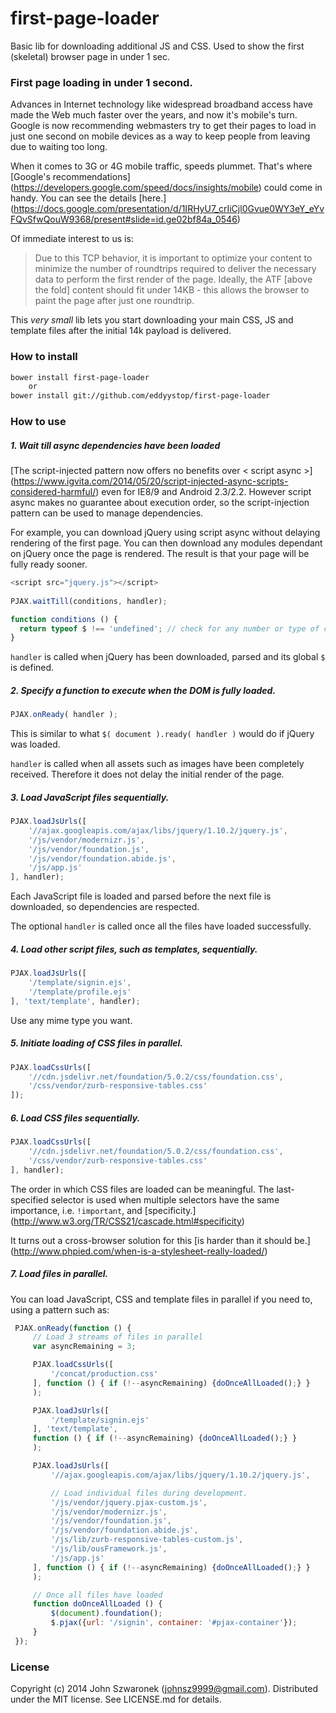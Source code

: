 # first-page-loader

Basic lib for downloading additional JS and CSS.
Used to show the first (skeletal) browser page in under 1 sec.

### First page loading in under 1 second.

Advances in Internet technology like widespread broadband access have made the
Web much faster over the years, and now it's mobile's turn. Google is now
recommending webmasters try to get their pages to load in just one second on
mobile devices as a way to keep people from leaving due to waiting too long.

When it comes to 3G or 4G mobile traffic, speeds plummet. That's where
[Google's recommendations]
(https://developers.google.com/speed/docs/insights/mobile)
could come in handy. You can see the details [here.]
(https://docs.google.com/presentation/d/1IRHyU7_crIiCjl0Gvue0WY3eY_eYvFQvSfwQouW9368/present#slide=id.ge02bf84a_0546)

Of immediate interest to us is:

> Due to this TCP behavior, it is important to optimize your content to minimize
> the number of roundtrips required to deliver the necessary data to perform the
> first render of the page. Ideally, the ATF [above the fold] content should fit
> under 14KB - this allows the browser to paint the page after just one
> roundtrip.

This *very small* lib lets you start downloading your main CSS, JS and
template files after the initial 14k payload is delivered.

### How to install
```sh
bower install first-page-loader
    or
bower install git://github.com/eddyystop/first-page-loader
```

### How to use

##### 1. Wait till async dependencies have been loaded

[The script-injected pattern now offers no benefits over < script async >]
(https://www.igvita.com/2014/05/20/script-injected-async-scripts-considered-harmful/)
even for IE8/9 and Android 2.3/2.2. 
However script async makes no guarantee about execution order,
so the script-injection pattern can be used to manage dependencies.

For example, you can download jQuery using script async without 
delaying rendering of the first page. 
You can then download any modules dependant on jQuery once the page is rendered.
The result is that your page will be fully ready sooner.

```js
<script src="jquery.js"></script>
    
PJAX.waitTill(conditions, handler);

function conditions () {
  return typeof $ !== 'undefined'; // check for any number or type of conditions
}
```

`handler` is called when jQuery has been downloaded, parsed 
and its global `$` is defined.
 
##### 2. Specify a function to execute when the DOM is fully loaded.
```js
PJAX.onReady( handler );
```
This is similar to what `$( document ).ready( handler )`
would do if jQuery was loaded.

`handler` is called when all assets such as images have been completely
received. Therefore it does not delay the initial render of the page.

##### 3. Load JavaScript files sequentially.
```js
PJAX.loadJsUrls([
    '//ajax.googleapis.com/ajax/libs/jquery/1.10.2/jquery.js',
    '/js/vendor/modernizr.js',
    '/js/vendor/foundation.js',
    '/js/vendor/foundation.abide.js',
    '/js/app.js'
], handler);
```
Each JavaScript file is loaded and parsed before the next file is downloaded,
so dependencies are respected.

The optional `handler` is called once all the files have loaded successfully.

##### 4. Load other script files, such as templates, sequentially.
```js
PJAX.loadJsUrls([
    '/template/signin.ejs',
    '/template/profile.ejs'
], 'text/template', handler);
```

Use any mime type you want.

##### 5. Initiate loading of CSS files in parallel.
```js
PJAX.loadCssUrls([
    '//cdn.jsdelivr.net/foundation/5.0.2/css/foundation.css',
    '/css/vendor/zurb-responsive-tables.css'
]);
```

##### 6. Load CSS files sequentially.
```js
PJAX.loadCssUrls([
    '//cdn.jsdelivr.net/foundation/5.0.2/css/foundation.css',
    '/css/vendor/zurb-responsive-tables.css'
], handler);
```
The order in which CSS files are loaded can be meaningful. The last-specified
selector is used when multiple selectors have the same
importance, i.e. `!important`, and
[specificity.] (http://www.w3.org/TR/CSS21/cascade.html#specificity)

It turns out a cross-browser solution for this [is harder than it should be.]
(http://www.phpied.com/when-is-a-stylesheet-really-loaded/)

##### 7. Load files in parallel.
You can load JavaScript, CSS and template files in parallel if you need to,
using a pattern such as:
```js
 PJAX.onReady(function () {
     // Load 3 streams of files in parallel
     var asyncRemaining = 3;

     PJAX.loadCssUrls([
         '/concat/production.css'
     ], function () { if (!--asyncRemaining) {doOnceAllLoaded();} }
     );

     PJAX.loadJsUrls([
         '/template/signin.ejs'
     ], 'text/template',
     function () { if (!--asyncRemaining) {doOnceAllLoaded();} }
     );

     PJAX.loadJsUrls([
         '//ajax.googleapis.com/ajax/libs/jquery/1.10.2/jquery.js',

         // Load individual files during development.
         '/js/vendor/jquery.pjax-custom.js',
         '/js/vendor/modernizr.js',
         '/js/vendor/foundation.js',
         '/js/vendor/foundation.abide.js',
         '/js/lib/zurb-responsive-tables-custom.js',
         '/js/lib/ousFramework.js',
         '/js/app.js'
     ], function () { if (!--asyncRemaining) {doOnceAllLoaded();} }
     );

     // Once all files have loaded
     function doOnceAllLoaded () {
         $(document).foundation();
         $.pjax({url: '/signin', container: '#pjax-container'});
     }
 });
 ```

### License
Copyright (c) 2014 John Szwaronek (<johnsz9999@gmail.com>).
Distributed under the MIT license. See LICENSE.md for details.